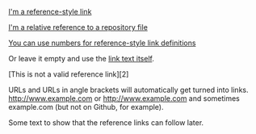 
[I'm a reference-style link][Arbitrary case-insensitive reference text]

[I'm a relative reference to a repository file](./many_links.md)

[You can use numbers for reference-style link definitions][1]

Or leave it empty and use the [link text itself].

[This is not a valid reference link][2]

URLs and URLs in angle brackets will automatically get turned into links. 
http://www.example.com or <http://www.example.com> and sometimes 
example.com (but not on Github, for example).

Some text to show that the reference links can follow later.

[arbitrary case-insensitive reference text]: https://www.mozilla.org
[1]: http://slashdot.org
[link text itself]: http://www.reddit.com
